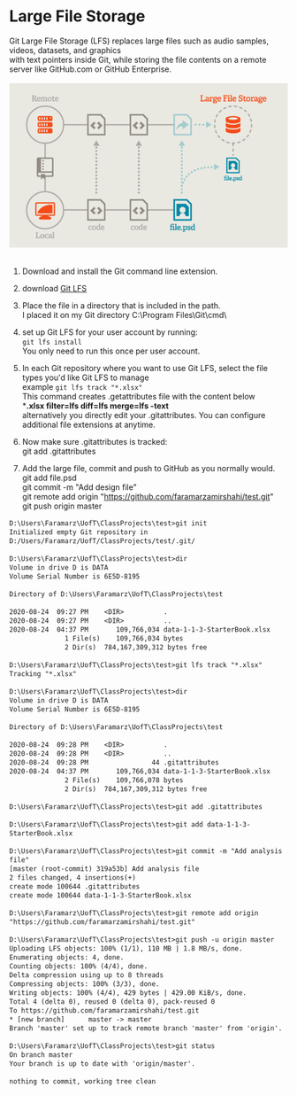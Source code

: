 # Large File Storage

Git Large File Storage (LFS) replaces large files such as audio samples, videos, datasets, and graphics 
<br>with text pointers inside Git, while storing the file contents on a remote server like GitHub.com or GitHub Enterprise.
<br><br>![Git Large File Storage](Git-LFS.png)<br><br>

1. Download and install the Git command line extension. 
2. download [Git LFS](https://git-lfs.github.com/)
3. Place the file in a directory that is included in the path. 
    <br>I placed it on my Git directory C:\Program Files\Git\cmd\

4. set up Git LFS for your user account by running: 
  <br>`git lfs install`
  <br>You only need to run this once per user account.

5. In each Git repository where you want to use Git LFS, select the file types you'd like Git LFS to manage
  <br> example `git lfs track "*.xlsx"`
  <br> This command creates .getattributes file with the content below
  <br> ***.xlsx filter=lfs diff=lfs merge=lfs -text**
  <br> alternatively you directly edit your .gitattributes. You can configure additional file extensions at anytime.

6. Now make sure .gitattributes is tracked:
  <br>git add .gitattributes
7. Add the large file, commit and push to GitHub as you normally would.
  <br>git add file.psd
  <br>git commit -m "Add design file"
  <br>git remote add origin "https://github.com/faramarzamirshahi/test.git"
  <br>git push origin master
 ```
 D:\Users\Faramarz\UofT\ClassProjects\test>git init
Initialized empty Git repository in D:/Users/Faramarz/UofT/ClassProjects/test/.git/

D:\Users\Faramarz\UofT\ClassProjects\test>dir
 Volume in drive D is DATA
 Volume Serial Number is 6E5D-8195

 Directory of D:\Users\Faramarz\UofT\ClassProjects\test

2020-08-24  09:27 PM    <DIR>          .
2020-08-24  09:27 PM    <DIR>          ..
2020-08-24  04:37 PM       109,766,034 data-1-1-3-StarterBook.xlsx
               1 File(s)    109,766,034 bytes
               2 Dir(s)  784,167,309,312 bytes free

D:\Users\Faramarz\UofT\ClassProjects\test>git lfs track "*.xlsx"
Tracking "*.xlsx"

D:\Users\Faramarz\UofT\ClassProjects\test>dir
 Volume in drive D is DATA
 Volume Serial Number is 6E5D-8195

 Directory of D:\Users\Faramarz\UofT\ClassProjects\test

2020-08-24  09:28 PM    <DIR>          .
2020-08-24  09:28 PM    <DIR>          ..
2020-08-24  09:28 PM                44 .gitattributes
2020-08-24  04:37 PM       109,766,034 data-1-1-3-StarterBook.xlsx
               2 File(s)    109,766,078 bytes
               2 Dir(s)  784,167,309,312 bytes free

D:\Users\Faramarz\UofT\ClassProjects\test>git add .gitattributes

D:\Users\Faramarz\UofT\ClassProjects\test>git add data-1-1-3-StarterBook.xlsx

D:\Users\Faramarz\UofT\ClassProjects\test>git commit -m "Add analysis file"
[master (root-commit) 319a53b] Add analysis file
 2 files changed, 4 insertions(+)
 create mode 100644 .gitattributes
 create mode 100644 data-1-1-3-StarterBook.xlsx

D:\Users\Faramarz\UofT\ClassProjects\test>git remote add origin "https://github.com/faramarzamirshahi/test.git"

D:\Users\Faramarz\UofT\ClassProjects\test>git push -u origin master
Uploading LFS objects: 100% (1/1), 110 MB | 1.8 MB/s, done.
Enumerating objects: 4, done.
Counting objects: 100% (4/4), done.
Delta compression using up to 8 threads
Compressing objects: 100% (3/3), done.
Writing objects: 100% (4/4), 429 bytes | 429.00 KiB/s, done.
Total 4 (delta 0), reused 0 (delta 0), pack-reused 0
To https://github.com/faramarzamirshahi/test.git
 * [new branch]      master -> master
Branch 'master' set up to track remote branch 'master' from 'origin'.

D:\Users\Faramarz\UofT\ClassProjects\test>git status
On branch master
Your branch is up to date with 'origin/master'.

nothing to commit, working tree clean
```
